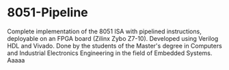 # 8051-Pipeline
Complete implementation of the 8051 ISA with pipelined instructions, deployable on an FPGA board (Zilinx Zybo Z7-10). Developed using Verilog HDL and Vivado. 
Done by the students of the Master's degree in Computers and Industrial Electronics Engineering in the field of Embedded Systems.
Aaaaa
